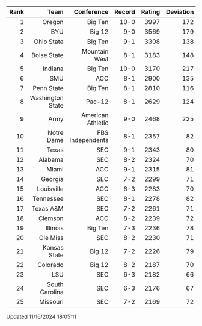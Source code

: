 | Rank  | Team                 | Conference           | Record   | Rating | Deviation |
| ---:  | ---:                 | ---:                 | ---:     | ---:   | ---:      |
| 1     | Oregon               | Big Ten              | 10-0     | 3997   | 172       |
| 2     | BYU                  | Big 12               | 9-0      | 3569   | 179       |
| 3     | Ohio State           | Big Ten              | 9-1      | 3308   | 138       |
| 4     | Boise State          | Mountain West        | 8-1      | 3183   | 148       |
| 5     | Indiana              | Big Ten              | 10-0     | 3170   | 217       |
| 6     | SMU                  | ACC                  | 8-1      | 2900   | 135       |
| 7     | Penn State           | Big Ten              | 8-1      | 2810   | 116       |
| 8     | Washington State     | Pac-12               | 8-1      | 2629   | 124       |
| 9     | Army                 | American Athletic    | 9-0      | 2468   | 225       |
| 10    | Notre Dame           | FBS Independents     | 8-1      | 2357   | 82        |
| 11    | Texas                | SEC                  | 9-1      | 2343   | 80        |
| 12    | Alabama              | SEC                  | 8-2      | 2324   | 70        |
| 13    | Miami                | ACC                  | 9-1      | 2315   | 81        |
| 14    | Georgia              | SEC                  | 7-2      | 2299   | 71        |
| 15    | Louisville           | ACC                  | 6-3      | 2283   | 70        |
| 16    | Tennessee            | SEC                  | 8-1      | 2278   | 82        |
| 17    | Texas A&M            | SEC                  | 7-2      | 2261   | 71        |
| 18    | Clemson              | ACC                  | 8-2      | 2239   | 72        |
| 19    | Illinois             | Big Ten              | 7-3      | 2236   | 78        |
| 20    | Ole Miss             | SEC                  | 8-2      | 2230   | 71        |
| 21    | Kansas State         | Big 12               | 7-2      | 2226   | 79        |
| 22    | Colorado             | Big 12               | 8-2      | 2187   | 70        |
| 23    | LSU                  | SEC                  | 6-3      | 2182   | 66        |
| 24    | South Carolina       | SEC                  | 6-3      | 2176   | 67        |
| 25    | Missouri             | SEC                  | 7-2      | 2169   | 72        |

Updated 11/16/2024 18:05:11
